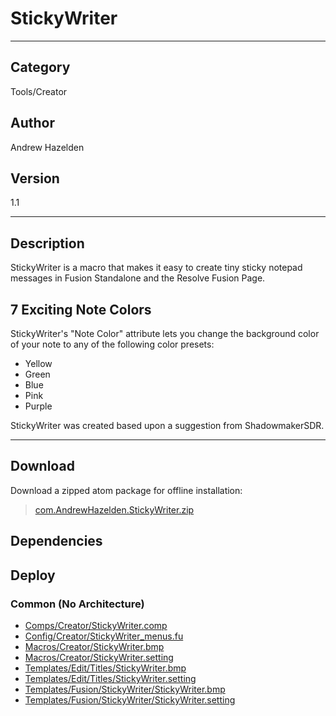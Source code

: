 # StickyWriter
___

## Category
Tools/Creator

## Author
Andrew Hazelden

## Version
1.1

___

## Description
<p>StickyWriter is a macro that makes it easy to create tiny sticky notepad messages in Fusion Standalone and the Resolve Fusion Page.</p>

<h2>7 Exciting Note Colors</h2>

<p>StickyWriter's "Note Color" attribute lets you change the background color of your note to any of the following color presets:</p>

<ul>
<li>Yellow</li>
<li>Green</li>
<li>Blue</li>
<li>Pink</li>
<li>Purple</li>
</ul>

<p>StickyWriter was created based upon a suggestion from ShadowmakerSDR.</p>

___

## Download

Download a zipped atom package for offline installation:
> [com.AndrewHazelden.StickyWriter.zip](https://gitlab.com/WeSuckLess/Reactor/-/archive/master/Reactor-master.zip?path=Atoms/com.AndrewHazelden.StickyWriter)  

## Dependencies

## Deploy

### Common (No Architecture)

<ul>
<li><a href="https://gitlab.com/WeSuckLess/Reactor/-/blob/master/Atoms/com.AndrewHazelden.StickyWriter/Comps/Creator/StickyWriter.comp?ref_type=heads">Comps/Creator/StickyWriter.comp</a></li>
<li><a href="https://gitlab.com/WeSuckLess/Reactor/-/blob/master/Atoms/com.AndrewHazelden.StickyWriter/Config/Creator/StickyWriter_menus.fu?ref_type=heads">Config/Creator/StickyWriter_menus.fu</a></li>
<li><a href="https://gitlab.com/WeSuckLess/Reactor/-/blob/master/Atoms/com.AndrewHazelden.StickyWriter/Macros/Creator/StickyWriter.bmp?ref_type=heads">Macros/Creator/StickyWriter.bmp</a></li>
<li><a href="https://gitlab.com/WeSuckLess/Reactor/-/blob/master/Atoms/com.AndrewHazelden.StickyWriter/Macros/Creator/StickyWriter.setting?ref_type=heads">Macros/Creator/StickyWriter.setting</a></li>
<li><a href="https://gitlab.com/WeSuckLess/Reactor/-/blob/master/Atoms/com.AndrewHazelden.StickyWriter/Templates/Edit/Titles/StickyWriter.bmp?ref_type=heads">Templates/Edit/Titles/StickyWriter.bmp</a></li>
<li><a href="https://gitlab.com/WeSuckLess/Reactor/-/blob/master/Atoms/com.AndrewHazelden.StickyWriter/Templates/Edit/Titles/StickyWriter.setting?ref_type=heads">Templates/Edit/Titles/StickyWriter.setting</a></li>
<li><a href="https://gitlab.com/WeSuckLess/Reactor/-/blob/master/Atoms/com.AndrewHazelden.StickyWriter/Templates/Fusion/StickyWriter/StickyWriter.bmp?ref_type=heads">Templates/Fusion/StickyWriter/StickyWriter.bmp</a></li>
<li><a href="https://gitlab.com/WeSuckLess/Reactor/-/blob/master/Atoms/com.AndrewHazelden.StickyWriter/Templates/Fusion/StickyWriter/StickyWriter.setting?ref_type=heads">Templates/Fusion/StickyWriter/StickyWriter.setting</a></li>
</ul>
